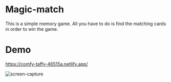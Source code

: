 # Magic-match

This is a simple memory game.
All you have to do is find the matching cards in order to win the game.

# Demo

https://comfy-taffy-46515a.netlify.app/

![screen-capture](https://user-images.githubusercontent.com/87025870/223979958-15e54c7a-0eb0-458f-b6cd-1e9cd87dc4d4.gif)

